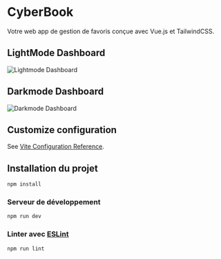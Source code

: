 # CyberBook

Votre web app de gestion de favoris conçue avec Vue.js et TailwindCSS.

## LightMode Dashboard

![Lightmode Dashboard](./cyberbook-light.png)

## Darkmode Dashboard

![Darkmode Dashboard](./cyberbook-dark.png)

## Customize configuration

See [Vite Configuration Reference](https://vite.dev/config/).

## Installation du projet

```sh
npm install
```

### Serveur de développement

```sh
npm run dev
```

### Linter avec [ESLint](https://eslint.org/)

```sh
npm run lint
```
